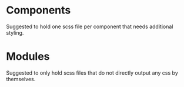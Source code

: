 # Components
Suggested to hold one scss file per component that needs additional styling.

# Modules
Suggested to only hold scss files that do not directly output any css by
themselves.
